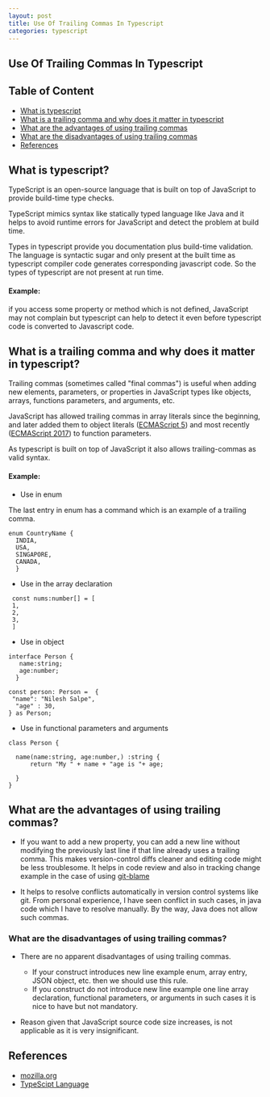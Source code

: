 ```yaml
---
layout: post
title: Use Of Trailing Commas In Typescript
categories: typescript
---
```

## Use Of Trailing Commas In Typescript

## Table of Content
- [What is typescript](#what-is-typescript)
- [What is a trailing comma and why does it matter in typescript](#what-is-a-trailing-comma-and-why-does-it-matter-in-typescript)
- [What are the advantages of using trailing commas](#what-are-the-advantages-of-using-trailing-commas)
- [What are the disadvantages of using trailing commas](#what-are-the-disadvantages-of-using-trailing-commas)
- [References](#references)


## What is typescript?

TypeScript is an open-source language that is built on top of JavaScript to provide build-time type checks.

TypeScript mimics syntax like statically typed language like Java and it helps to avoid runtime errors for JavaScript and detect the problem at build time.

Types in typescript provide you documentation plus build-time validation. The language is syntactic sugar and only present at the built time as typescript compiler code generates corresponding javascript code. So the types of typescript are not present at run time.

#### Example:

if you access some property or method which is not defined, JavaScript may not complain but typescript can help to detect it even before typescript code is converted to Javascript code.


## What is a trailing comma and why does it matter in typescript?

Trailing commas (sometimes called "final commas") is useful when adding new elements, parameters, or properties in JavaScript types like objects, arrays, functions parameters, and arguments, etc.

JavaScript has allowed trailing commas in array literals since the beginning, and later added them to object literals ([ECMAScript 5](https://en.wikipedia.org/wiki/ECMAScript#5th_Edition)) and most recently ([ECMAScript 2017](https://en.wikipedia.org/wiki/ECMAScript#8th_Edition_%E2%80%93_ECMAScript_2017)) to function parameters.

As typescript is built on top of JavaScript it also allows trailing-commas as valid syntax.

#### Example:

- Use in enum

The last entry in enum has a command which is an example of a trailing comma.

```
enum CountryName {
  INDIA,
  USA,
  SINGAPORE,
  CANADA,
  }

```
  
 - Use in the array declaration 
 
 ```
  const nums:number[] = [
  1,
  2,
  3,
  ]
 
 ```
 
 - Use in object 
 
```
interface Person {
   name:string;
   age:number;
  }

const person: Person =  {
 "name": "Nilesh Salpe",
  "age" : 30,
} as Person;

```

- Use in functional parameters and arguments 

```
class Person {

  name(name:string, age:number,) :string {
      return "My " + name + "age is "+ age;

  }
}

```

## What are the advantages of using trailing commas?

- If you want to add a new property, you can add a new line without modifying the previously last line if that line already uses a trailing comma. 
This makes version-control diffs cleaner and editing code might be less troublesome.
It helps in code review and also in tracking change example in the case of using [git-blame](https://git-scm.com/docs/git-blame)

- It helps to resolve conflicts automatically in version control systems like git. 
From personal experience, I have seen conflict in such cases, in java code which I have to resolve manually. By the way, Java does not allow such commas.

### What are the disadvantages of using trailing commas?

- There are no apparent disadvantages of using trailing commas. 
    - If your construct introduces new line example enum, array entry, JSON object, etc. then we should use this rule.
    - If you construct do not introduce new line example one line array declaration, functional parameters, or arguments in such cases it is nice to have but not mandatory.

- Reason given that JavaScript source code size increases, is not applicable as it is very insignificant.
 
## References 
 - [mozilla.org](https://developer.mozilla.org/en-US/docs/Web/JavaScript/Reference/Trailing_commas)
- [TypeScipt Language](https://www.typescriptlang.org/)
